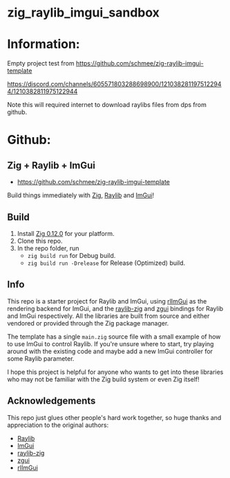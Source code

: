 # zig_raylib_imgui_sandbox

# Information:
  Empty project test from https://github.com/schmee/zig-raylib-imgui-template

  https://discord.com/channels/605571803288698900/1210382811975122944/1210382811975122944

  Note this will required internet to download raylibs files from dps from github.

# Github:
## Zig + Raylib + ImGui
 * https://github.com/schmee/zig-raylib-imgui-template

Build things immediately with [Zig](https://www.ziglang.org), [Raylib](https://www.raylib.com/) and [ImGui](https://github.com/ocornut/imgui)!

## Build

1. Install [Zig 0.12.0](https://ziglang.org/download/) for your platform.
1. Clone this repo.
1. In the repo folder, run
    - `zig build run` for Debug build.
    - `zig build run -Drelease` for Release (Optimized) build.

## Info

This repo is a starter project for Raylib and ImGui, using [rlImGui](https://github.com/raylib-extras/rlImGui/) as the rendering backend for ImGui, and the [raylib-zig](https://github.com/Not-Nik/raylib-zig) and [zgui](https://github.com/zig-gamedev/zig-gamedev/tree/main/libs/zgui) bindings for Raylib and ImGui respectively. All the libraries are built from source and either vendored or provided through the Zig package manager.

The template has a single `main.zig` source file with a small example of how to use ImGui to control Raylib. If you're unsure where to start, try playing around with the existing code and maybe add a new ImGui controller for some Raylib parameter.

I hope this project is helpful for anyone who wants to get into these libraries who may not be familiar with the Zig build system or even Zig itself!

## Acknowledgements

This repo just glues other people's hard work together, so huge thanks and appreciation to the original authors:

- [Raylib](https://www.raylib.com/)
- [ImGui](https://github.com/ocornut/imgui)
- [raylib-zig](https://github.com/Not-Nik/raylib-zig)
- [zgui](https://github.com/zig-gamedev/zig-gamedev/tree/main/libs/zgui)
- [rlImGui](https://github.com/raylib-extras/rlImGui/)
